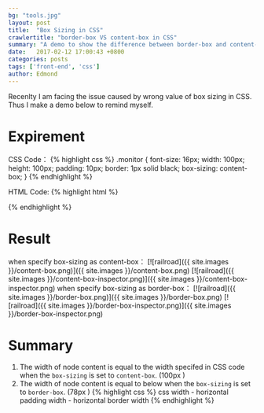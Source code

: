```yaml
---
bg: "tools.jpg"
layout: post
title:  "Box Sizing in CSS"
crawlertitle: "border-box VS content-box in CSS"
summary: "A demo to show the difference between border-box and content-box in CSS."
date:   2017-02-12 17:00:43 +0800
categories: posts
tags: ['front-end', 'css']
author: Edmond
---
```

Recenlty I am facing the issue caused by wrong value of box sizing in CSS.
Thus I make a demo below to remind myself.

Expirement
===
CSS Code：
{% highlight css %}
.monitor {
    font-size: 16px;
    width: 100px;
    height: 100px;
    padding: 10px;
    border: 1px solid black;
    box-sizing: content-box;
}
{% endhighlight %}

HTML Code:
{% highlight html %}
<div id="hp" class="monitor"></div>
{% endhighlight %}

Result
===

when specify box-sizing as content-box：
[![railroad]({{ site.images }}/content-box.png)]({{ site.images }}/content-box.png)
[![railroad]({{ site.images }}/content-box-inspector.png)]({{ site.images }}/content-box-inspector.png)
when specify box-sizing as border-box：
[![railroad]({{ site.images }}/border-box.png)]({{ site.images }}/border-box.png)
[![railroad]({{ site.images }}/border-box-inspector.png)]({{ site.images }}/border-box-inspector.png)

Summary
===

1. The width of node content is equal to the width specifed in CSS code when the `box-sizing` is set to `content-box`. (100px )
2. The width of node content is equal to below when the `box-sizing` is set to `border-box`. (78px )
{% highlight css %}
css width - horizontal padding width - horizontal border width
{% endhighlight %}

